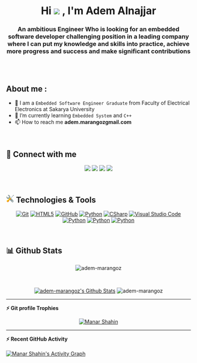 
<h1 align="center">Hi <img src="https://raw.githubusercontent.com/MartinHeinz/MartinHeinz/master/wave.gif" width="28px"> , I'm Adem Alnajjar</h1>
<h3 align="center">An ambitious Engineer Who is looking for an embedded software developer challenging position in a leading company where I can put my knowledge and skills into practice, achieve more progress and success and make significant contributions</h3><br /><br />


## About me : 
- :school: I am a `Embedded Software Engineer Graduate` from Faculty of Electrical Electronics at Sakarya University
- 🌱 I’m currently learning `Embedded System` and `C++`
- 📫 How to reach me **adem.marangozgmail.com**

<br>

## 📩 Connect with me
<p align="center">
    <a href="mailto:adem.marangoz95@gmail.com" title="Gmail"><img src="https://img.shields.io/badge/gmail-%23F05033.svg?style=for-the-badge&logo=gmail&logoColor=white"/></a>  
<a href="https://www.facebook.com/CAGE.LOVE/" title="Facebook"><img src="https://img.shields.io/badge/Facebook-%231877F2.svg?style=for-the-badge&logo=Facebook&logoColor=white"/></a>
<a href="https://www.linkedin.com/in/adem-marangoz/" title="LinkedIn"><img src="https://img.shields.io/badge/linkedin-%230077B5.svg?style=for-the-badge&logo=linkedin&logoColor=white"/></a>
<a href="https://www.youtube.com/channel/UCpXWusk5Go6r0aQ0xLbkKsA" title="YouTube"><img src="https://img.shields.io/badge/YouTube-%23F05033.svg?style=for-the-badge&logo=YouTube&logoColor=white"/></a> 
</p>
<br>
<h2 align="left"><img src="https://github.com/adem-marangoz/For_Read_Me/blob/main/Wrench.gif?raw=true" width="22px"> 
Technologies & Tools</h2>

<p align="center">
<a href="https://git-scm.com/" title="Git"><img src="https://img.shields.io/badge/git-%23F05033.svg?style=for-the-badge&logo=git&logoColor=white" alt="Git"></a>
<a href="https://www.arm.com/" title="ARM"><img src="https://img.shields.io/badge/ARM-0092be.svg?style=for-the-badge&logo=Arm&logoColor=white" alt="HTML5"></a>
<a href="https://github.com/" title="GitHub"><img src="https://img.shields.io/badge/github-%23121011.svg?style=for-the-badge&logo=github&logoColor=white" alt="GitHub"></a>
<a href="https://www.cprogramming.com/" title="C"><img src="https://img.shields.io/badge/C-3670A0?style=for-the-badge&logo=C&logoColor=white" alt="Python"></a>
<a href="https://docs.microsoft.com/en-us/dotnet/csharp/" title="CSharp"><img src="https://img.shields.io/badge/c%23-%23239120.svg?style=for-the-badge&logo=c-sharp&logoColor=white" alt="CSharp"></a>
<a href="https://cplusplus.com/" title="C++"><img src="https://img.shields.io/badge/C++-0078d7.svg?style=for-the-badge&logo=c%2B%2B&logoColor=white" alt="Visual Studio Code"></a>
<a href="https://www.python.org/" title="Python"><img src="https://img.shields.io/badge/python-3670A0?style=for-the-badge&logo=python&logoColor=ffdd54" alt="Python"></a>
<a href="https://cmake.org/" title="CMake"><img src="https://img.shields.io/badge/CMake-bd2029?style=for-the-badge&logo=CMake&logoColor=#064F8C" alt="Python"></a>
<a href="https://www.atlassian.com/" title="Jira"><img src="https://img.shields.io/badge/JIRA-0052cc?style=for-the-badge&logo=Jira&logoColor=#064F8C" alt="Python"></a>
</p>
<br>

## 📊 Github Stats
<p align="center"><img src="https://github-readme-streak-stats.herokuapp.com/?user=adem-marangoz&theme=tokyonight_duo" alt="adem-marangoz" /></p>
  <br/>
  <p align="center">
    <a href="https://github.com/anuraghazra/github-readme-stats">
	    <img alt="adem-marangoz's Github Stats" src="https://github-readme-stats.vercel.app/api?username=adem-marangoz&show_icons=true&count_private=true&locale=en&theme=tokyonight&layout=compact" height="230px"/></a>
	  <img src="https://github-readme-stats.vercel.app/api/top-langs?username=adem-marangoz&langs_count=10&show_icons=true&locale=en&theme=tokyonight" alt="adem-marangoz" height="230px"/>
<br/>

----
<summary><b>⚡ Git profile Trophies</b></summary>

<p align="center"> <a href="https://github.com/ryo-ma/github-profile-trophy"><img src="https://github-profile-trophy.vercel.app/?username=adem-marangoz&layout=compact&theme=algolia" alt="Manar Shahin" /></a> </p>

----

  <summary><b>⚡ Recent GitHub Activity</b></summary>
  <br/>
   <a href="https://github.com/adem-marangoz"><img alt="Manar Shahin's Activity Graph" src="https://activity-graph.herokuapp.com/graph?username=adem-marangoz&custom_title=Manar%20Shahin%27s%20Contribution%20Graph&theme=react-dark" /></a>
  <br/>


<br/>
